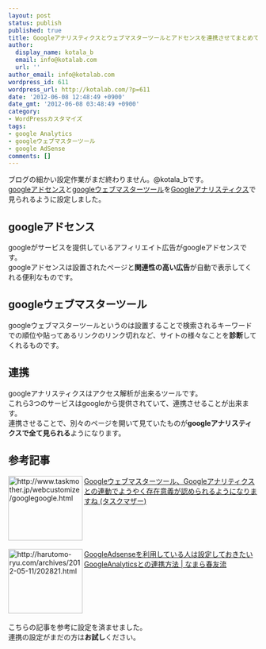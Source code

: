 ```yaml
---
layout: post
status: publish
published: true
title: Googleアナリスティクスとウェブマスターツールとアドセンスを連携させてまとめて見る方法
author:
  display_name: kotala_b
  email: info@kotalab.com
  url: ''
author_email: info@kotalab.com
wordpress_id: 611
wordpress_url: http://kotalab.com/?p=611
date: '2012-06-08 12:48:49 +0900'
date_gmt: '2012-06-08 03:48:49 +0900'
category:
- WordPressカスタマイズ
tags:
- google Analytics
- googleウェブマスターツール
- google AdSense
comments: []
---
```

<p>ブログの細かい設定作業がまだ終わりません。@kotala_bです。<br />
<a href="https://www.google.com/adsense/?hl=ja" title="googleアドセンス" target="_blank">googleアドセンス</a>と<a href="https://www.google.com/webmasters/tools/?hl=jp" title="googleウェブマスターツール" target="_blank">googleウェブマスターツール</a>を<a href="http://www.google.com/intl/ja/analytics/" title="googleアナリスティクス" target="_blank">Googleアナリスティクス</a>で見られるように設定しました。<br />
<!--more--></p>
<h2>googleアドセンス</h2>
<p>googleがサービスを提供しているアフィリエイト広告がgoogleアドセンスです。<br />
googleアドセンスは設置されたページと<strong>関連性の高い広告</strong>が自動で表示してくれる便利なものです。</p>
<h2>googleウェブマスターツール</h2>
<p>googleウェブマスターツールというのは設置することで検索されるキーワードでの順位や貼ってあるリンクのリンク切れなど、サイトの様々なことを<strong>診断</strong>してくれるものです。</p>
<h2>連携</h2>
<p>googleアナリスティクスはアクセス解析が出来るツールです。<br />
これら3つのサービスはgoogleから提供されていて、連携させることが出来ます。<br />
連携させることで、別々のページを開いて見ていたものが<strong>googleアナリスティクスで全て見られる</strong>ようになります。</p>
<h2>参考記事</h2>
<p><a href="http://www.taskmother.jp/webcustomize/googlegoogle.html"><img title="Googleウェブマスターツール、Googleアナリティクスとの連動でようやく存在意義が認められるようになりますね (タスクマザー)" src="http://capture.heartrails.com/150x130?http://www.taskmother.jp/webcustomize/googlegoogle.html" alt="http://www.taskmother.jp/webcustomize/googlegoogle.html" width="150" height="130" align="left" /></a><a href="http://www.taskmother.jp/webcustomize/googlegoogle.html" title="Googleウェブマスターツール、Googleアナリティクスとの連動でようやく存在意義が認められるようになりますね (タスクマザー)  " target="_blank">Googleウェブマスターツール、Googleアナリティクスとの連動でようやく存在意義が認められるようになりますね (タスクマザー)</a><br />
<br style="clear:both;" /><br />
<a href="http://harutomo-ryu.com/archives/2012-05-11/202821.html"><img title="GoogleAdsenseを利用している人は設定しておきたいGoogleAnalyticsとの連携方法 | なまら春友流" src="http://capture.heartrails.com/150x130?http://harutomo-ryu.com/archives/2012-05-11/202821.html" alt="http://harutomo-ryu.com/archives/2012-05-11/202821.html" width="150" height="130" align="left" /></a><a href="http://harutomo-ryu.com/archives/2012-05-11/202821.html" title="GoogleAdsenseを利用している人は設定しておきたいGoogleAnalyticsとの連携方法 | なまら春友流" target="_blank">GoogleAdsenseを利用している人は設定しておきたいGoogleAnalyticsとの連携方法 | なまら春友流</a><br style="clear:both;" /><br />
こちらの記事を参考に設定を済ませました。<br />
連携の設定がまだの方は<strong>お試し</strong>ください。</p>
